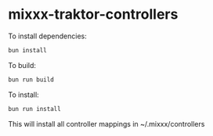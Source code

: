 # mixxx-traktor-controllers

To install dependencies:

```bash
bun install
```

To build:

```bash
bun run build
```

To install:

```bash
bun run install
```

This will install all controller mappings in ~/.mixxx/controllers
